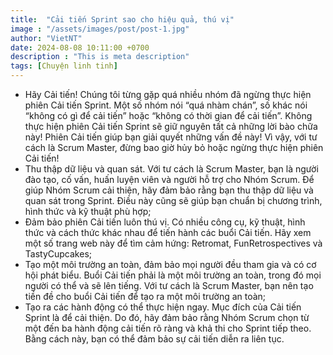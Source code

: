 ```yaml
---
title:  "Cải tiến Sprint sao cho hiệu quả, thú vị"
image : "/assets/images/post/post-1.jpg"
author: "VietNT"
date: 2024-08-08 10:11:00 +0700
description : "This is meta description"
tags: [Chuyện linh tinh]
---
```


- Hãy Cải tiến! Chúng tôi từng gặp quá nhiều nhóm đã ngừng thực hiện phiên Cải tiến Sprint. Một số nhóm nói “quá nhàm chán”, số khác nói “không có gì để cải tiến” hoặc “không có thời gian để cải tiến”. Không thực hiện phiên Cải tiến Sprint sẽ giữ nguyên tất cả những lời bào chữa này! Phiên Cải tiến giúp bạn giải quyết những vấn đề này! Vì vậy, với tư cách là Scrum Master, đừng bao giờ hủy bỏ hoặc ngừng thực hiện phiên Cải tiến!
- Thu thập dữ liệu và quan sát. Với tư cách là Scrum Master, bạn là người đào tạo, cố vấn, huấn luyện viên và người hỗ trợ cho Nhóm Scrum. Để giúp Nhóm Scrum cải thiện, hãy đảm bảo rằng bạn thu thập dữ liệu và quan sát trong Sprint. Điều này cũng sẽ giúp bạn chuẩn bị chương trình, hình thức và kỹ thuật phù hợp;
- Đảm bảo phiên Cải tiến luôn thú vị. Có nhiều công cụ, kỹ thuật, hình thức và cách thức khác nhau để tiến hành các buổi Cải tiến. Hãy xem một số trang web này để tìm cảm hứng: Retromat, FunRetrospectives và TastyCupcakes;
- Tạo một môi trường an toàn, đảm bảo mọi người đều tham gia và có cơ hội phát biểu. Buổi Cải tiến phải là một môi trường an toàn, trong đó mọi người có thể và sẽ lên tiếng. Với tư cách là Scrum Master, bạn nên tạo tiền đề cho buổi Cải tiến để tạo ra một môi trường an toàn;
- Tạo ra các hành động có thể thực hiện ngay. Mục đích của Cải tiến Sprint là để cải thiện. Do đó, hãy đảm bảo rằng Nhóm Scrum chọn từ một đến ba hành động cải tiến rõ ràng và khả thi cho Sprint tiếp theo. Bằng cách này, bạn có thể đảm bảo sự cải tiến diễn ra liên tục.
